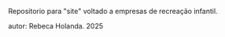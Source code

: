 Repositorio para "site" voltado a empresas de recreação infantil.

<repositorio de estudante>

autor: Rebeca Holanda.
2025